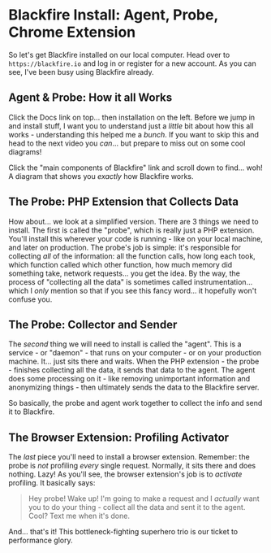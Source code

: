 # Blackfire Install: Agent, Probe, Chrome Extension

So let's get Blackfire installed on our local computer. Head over to
`https://blackfire.io` and log in or register for a new account. As you can see,
I've been busy using Blackfire already.

## Agent & Probe: How it all Works

Click the Docs link on top... then installation on the left. Before we jump in
and install stuff, I want you to understand just a *little* bit about how this
all works - understanding this helped me a *bunch*. If you want to skip this
and head to the next video you *can*... but prepare to miss out on some cool
diagrams!

Click the "main components of Blackfire" link and scroll down to find... woh! A
diagram that shows you *exactly* how Blackfire works.

## The Probe: PHP Extension that Collects Data

How about... we look at a simplified version. There are 3 things we need to
install. The first is called the "probe", which is really just a PHP extension.
You'll install this wherever your code is running - like on your local machine,
and later on production. The probe's job is simple: it's responsible for
collecting *all* of the information: all the function calls, how long each took,
which function called which other function, how much memory did something take,
network requests... you get the idea. By the way, the process of "collecting all
the data" is sometimes called instrumentation... which I *only* mention so that
if you see this fancy word... it hopefully won't confuse you.

## The Probe: Collector and Sender

The *second* thing we will need to install is called the "agent". This is a
service - or "daemon" - that runs on your computer - or on your production machine.
It... just sits there and waits. When the PHP extension - the probe - finishes
collecting all the data, it sends that data to the agent. The agent does some
processing on it - like removing unimportant information and anonymizing things -
then ultimately sends the data to the Blackfire server.

So basically, the probe and agent work together to collect the info and send it
to Blackfire.

## The Browser Extension: Profiling Activator

The *last* piece you'll need to install a browser extension. Remember: the
probe is *not* profiling *every* single request. Normally, it sits there and
does nothing. Lazy! As you'll see, the browser extension's job is to *activate*
profiling. It basically says:

> Hey probe! Wake up! I'm going to make a request and I *actually* want you to
> do your thing - collect all the data and sent it to the agent. Cool? Text me
> when it's done.

And... that's it! This bottleneck-fighting superhero trio is our ticket to
performance glory.
